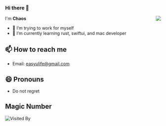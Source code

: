### Hi there 👋

<img align="right" src="https://github-readme-stats.vercel.app/api?username=ChaosTong&show_icons=true&icon_color=0366d6&text_color=24292e&bg_color=ffffff&hide_title=true" />

I'm **Chaos** 

- 🔭 I’m trying to work for myself
- 🌱 I’m currently learning rust, swiftui, and mac developer

## 📫 How to reach me
- Email: easyulife@gmail.com

## 😄 Pronouns
- Do not regret

## Magic Number

![Visited By](https://count.easyulife.com/get/@ChaosTong?theme=gelbooru)
